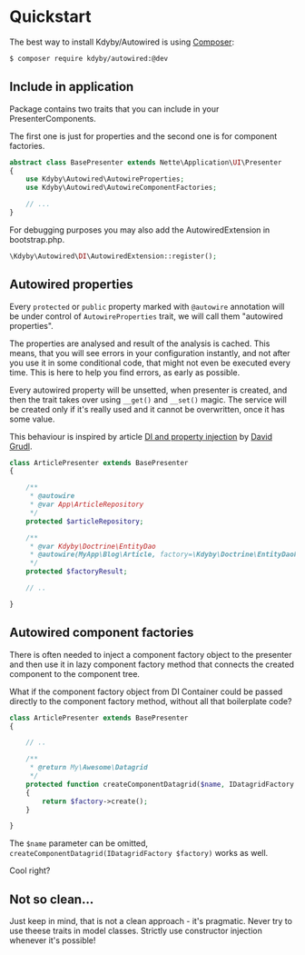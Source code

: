 Quickstart
==========


The best way to install Kdyby/Autowired is using  [Composer](http://getcomposer.org/):

```sh
$ composer require kdyby/autowired:@dev
```



Include in application
----------------------

Package contains two traits that you can include in your PresenterComponents.

The first one is just for properties and the second one is for component factories.


```php
abstract class BasePresenter extends Nette\Application\UI\Presenter
{
	use Kdyby\Autowired\AutowireProperties;
	use Kdyby\Autowired\AutowireComponentFactories;

	// ...
}
```

For debugging purposes you may also add the AutowiredExtension in bootstrap.php.


```php
\Kdyby\Autowired\DI\AutowiredExtension::register();
```



Autowired properties
--------------------

Every `protected` or `public` property marked with `@autowire` annotation will be under control of `AutowireProperties` trait, we will call them "autowired properties".

The properties are analysed and result of the analysis is cached. This means, that you will see errors in your configuration instantly, and not after you use it in some conditional code, that might not even be executed every time. This is here to help you find errors, as early as possible.

Every autowired property will be unsetted, when presenter is created, and then the trait takes over using `__get()` and `__set()` magic. The service will be created only if it's really used and it cannot be overwritten, once it has some value.

This behaviour is inspired by article [DI and property injection](http://phpfashion.com/di-a-property-injection) by [David Grudl](http://davidgrudl.com/).


```php
class ArticlePresenter extends BasePresenter
{

	/**
	 * @autowire
	 * @var App\ArticleRepository
	 */
	protected $articleRepository;

	/**
	 * @var Kdyby\Doctrine\EntityDao
	 * @autowire(MyApp\Blog\Article, factory=\Kdyby\Doctrine\EntityDaoFactory)
	 */
	protected $factoryResult;

	// ..

}
```



Autowired component factories
-----------------------------

There is often needed to inject a component factory object to the presenter and then use it in lazy component factory method that connects the created component to the component tree.

What if the component factory object from DI Container could be passed directly to the component factory method, without all that boilerplate code?


```php
class ArticlePresenter extends BasePresenter
{

	// ..

	/**
	 * @return My\Awesome\Datagrid
	 */
	protected function createComponentDatagrid($name, IDatagridFactory $factory)
	{
		return $factory->create();
	}

}
```

The `$name` parameter can be omitted, `createComponentDatagrid(IDatagridFactory $factory)` works as well. 

Cool right?


Not so clean...
---------------

Just keep in mind, that is not a clean approach - it's pragmatic. Never try to use theese traits in model classes. Strictly use constructor injection whenever it's possible!
